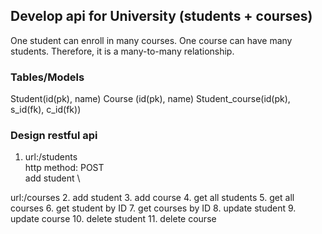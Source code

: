 ## Develop api for University (students + courses)
One student can enroll in many courses.
One course can have many students.
Therefore, it is a many-to-many relationship.

### Tables/Models
Student(id(pk), name)
Course (id(pk), name)
Student_course(id(pk), s_id(fk), c_id(fk))

### Design restful api
1. url:/students \
   http method: POST \
   add student \

url:/courses
2. add student
3. add course
4. get all students
5. get all courses
6. get student by ID
7. get courses by ID
8. update student
9. update course
10. delete student 
11. delete course


